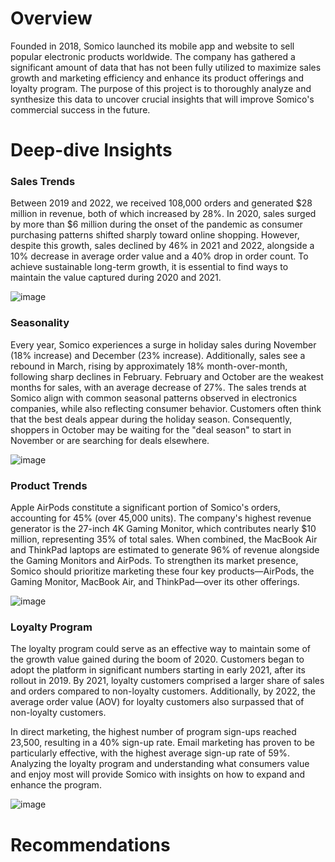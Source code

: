 # Overview
Founded in 2018, Somico launched its mobile app and website to sell popular electronic products worldwide. The company has gathered a significant amount of data that has not been fully utilized to maximize sales growth and marketing efficiency and enhance its product offerings and loyalty program. The purpose of this project is to thoroughly analyze and synthesize this data to uncover crucial insights that will improve Somico's commercial success in the future.

# Deep-dive Insights

### Sales Trends
Between 2019 and 2022, we received 108,000 orders and generated $28 million in revenue, both of which increased by 28%. In 2020, sales surged by more than $6 million during the onset of the pandemic as consumer purchasing patterns shifted sharply toward online shopping. However, despite this growth, sales declined by 46% in 2021 and 2022, alongside a 10% decrease in average order value and a 40% drop in order count. To achieve sustainable long-term growth, it is essential to find ways to maintain the value captured during 2020 and 2021.

![image](https://github.com/user-attachments/assets/e601df74-ab20-4744-b065-c4a9a5859a76) 

### Seasonality
Every year, Somico experiences a surge in holiday sales during November (18% increase) and December (23% increase). Additionally, sales see a rebound in March, rising by approximately 18% month-over-month, following sharp declines in February. February and October are the weakest months for sales, with an average decrease of 27%. The sales trends at Somico align with common seasonal patterns observed in electronics companies, while also reflecting consumer behavior. Customers often think that the best deals appear during the holiday season. Consequently, shoppers in October may be waiting for the "deal season" to start in November or are searching for deals elsewhere.

![image](https://github.com/user-attachments/assets/14344633-9bfa-4a44-bc30-748df1e0d33d)

### Product Trends
Apple AirPods constitute a significant portion of Somico's orders, accounting for 45% (over 45,000 units). The company's highest revenue generator is the 27-inch 4K Gaming Monitor, which contributes nearly $10 million, representing 35% of total sales. When combined, the MacBook Air and ThinkPad laptops are estimated to generate 96% of revenue alongside the Gaming Monitors and AirPods. To strengthen its market presence, Somico should prioritize marketing these four key products—AirPods, the Gaming Monitor, MacBook Air, and ThinkPad—over its other offerings.

![image](https://github.com/user-attachments/assets/766c038d-61c5-4a69-b0f4-4eb11849792d)

### Loyalty Program
The loyalty program could serve as an effective way to maintain some of the growth value gained during the boom of 2020. Customers began to adopt the platform in significant numbers starting in early 2021, after its rollout in 2019. By 2021, loyalty customers comprised a larger share of sales and orders compared to non-loyalty customers. Additionally, by 2022, the average order value (AOV) for loyalty customers also surpassed that of non-loyalty customers. 

In direct marketing, the highest number of program sign-ups reached 23,500, resulting in a 40% sign-up rate. Email marketing has proven to be particularly effective, with the highest average sign-up rate of 59%. Analyzing the loyalty program and understanding what consumers value and enjoy most will provide Somico with insights on how to expand and enhance the program.

![image](https://github.com/user-attachments/assets/86610b89-d7b1-4f58-9b5a-57c2d6c39ef9)


# Recommendations

